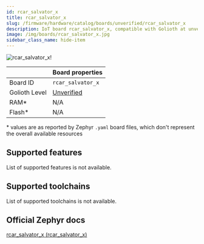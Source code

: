 ```yaml
---
id: rcar_salvator_x
title: rcar_salvator_x
slug: /firmware/hardware/catalog/boards/unverified/rcar_salvator_x
description: IoT board rcar_salvator_x, compatible with Golioth at unverified level.
image: /img/boards/rcar_salvator_x.jpg
sidebar_class_name: hide-item
---
```


[//]: # (This is an auto-generated file, do not edit! Changes to it will be lost upon re-generation)

![rcar_salvator_x!](/img/boards/rcar_salvator_x.jpg "rcar_salvator_x")

|                | Board properties     |
| -------------  | -------------------- |
| Board ID       | `rcar_salvator_x` |
| Golioth Level  | [Unverified](/firmware/hardware#unverified-boards) |
| RAM*           | N/A |
| Flash*         | N/A |

\* values are as reported by Zephyr `.yaml` board files, which don't represent the overall available resources



## Supported features

List of supported features is not available.

## Supported toolchains

List of supported toolchains is not available.

## Official Zephyr docs

[rcar_salvator_x (rcar_salvator_x)](https://docs.zephyrproject.org/latest/boards/renesas/rcar_salvator_x/doc/index.html)
